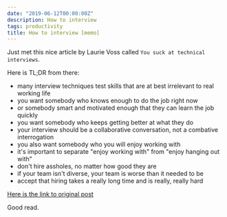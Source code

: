 ```yaml
---
date: "2019-06-12T00:00:00Z"
description: How to interview
tags: productivity
title: How to interview [memo]
---
```


Just met this nice article by Laurie Voss called `You suck at technical interviews`.

Here is TL;DR from there:


* many interview techniques test skills that are at best irrelevant to real working life
* you want somebody who knows enough to do the job right now
* or somebody smart and motivated enough that they can learn the job quickly
* you want somebody who keeps getting better at what they do
* your interview should be a collaborative conversation, not a combative interrogation
* you also want somebody who you will enjoy working with
* it's important to separate "enjoy working with" from "enjoy hanging out with"
* don't hire assholes, no matter how good they are
* if your team isn't diverse, your team is worse than it needed to be
* accept that hiring takes a really long time and is really, really hard

[Here is the link to original post](http://seldo.com/weblog/2014/08/26/you_suck_at_technical_interviews)

Good read.
